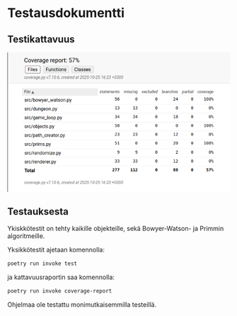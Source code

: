 # Testausdokumentti
## Testikattavuus
![](./kuvat/testikattavuus1.png)

## Testauksesta
Ykiskkötestit on tehty kaikille objekteille, sekä Bowyer-Watson- ja Primmin algoritmeille.

Yksikkötestit ajetaan komennolla:
```bash
poetry run invoke test
```
ja kattavuusraportin saa komennolla: 
```bash
poetry run invoke coverage-report
```

Ohjelmaa ole testattu monimutkaisemmilla testeillä.